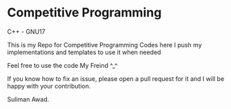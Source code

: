 # Competitive Programming
C++ - GNU17

This is my Repo for Competitive Programming Codes
here I push my implementations and templates to use it when needed

Feel free to use the code My Freind ^_^

If you know how to fix an issue, please open a pull request for it and I will be happy with your contribution.

Suliman Awad.
